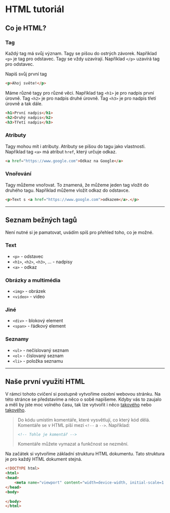 # HTML tutoriál
## Co je HTML?
### Tag
Každý tag má svůj význam. Tagy se píšou do ostrých závorek. Například `<p>` je tag pro odstavec. Tagy se vždy uzavírají. Například `</p>` uzavírá tag pro odstavec.


Napiš svůj první tag

```html
<p>Ahoj světe!</p>
```

Máme různé tagy pro různé věci. Například tag `<h1>` je pro nadpis první úrovně. Tag `<h2>` je pro nadpis druhé úrovně. Tag `<h3>` je pro nadpis třetí úrovně a tak dále.

```html
<h1>První nadpis</h1>
<h2>Druhý nadpis</h2>
<h3>Třetí nadpis</h3>
```

### Atributy
Tagy mohou mít i atributy. Atributy se píšou do tagu jako vlastnosti. Například tag `<a>` má atribut `href`, který určuje odkaz.

```html
<a href="https://www.google.com">Odkaz na Google</a>
```

### Vnořování
Tagy můžeme vnořovat. To znamená, že můžeme jeden tag vložit do druhého tagu. Například můžeme vložit odkaz do odstavce.

```html
<p>Text s <a href="https://www.google.com">odkazem</a>.</p>
```


---
## Seznam bežných tagů
Není nutné si je pamatovat, uvádím spíš pro přehled toho, co je možné.

### Text
- `<p>` - odstavec
- `<h1>`, `<h2>`, `<h3>`, ... - nadpisy
- `<a>` - odkaz

### Obrázky a multimédia
- `<img>` - obrázek
- `<video>` - video

### Jiné
- `<div>` - blokový element
- `<span>` - řádkový element

### Seznamy
- `<ul>` - nečíslovaný seznam
- `<ol>` - číslovaný seznam
- `<li>` - položka seznamu


---
## Naše první využití HTML
V rámci tohoto cvičení si postupně vytvoříme osobní webovou stránku. Na této stránce se představíme a něco o sobě napíšeme. Kdyby vás to zaujalo a měli by jste moc volného času, tak lze vytvořit i něco [takového](https://tomaskebrle.cz/) nebo [takového](https://vaclavparma.cz/).

> Do kódu umístím komentáře, které vysvětlují, co který kód dělá. Komentáře se v HTML píší mezi `<!--` a `-->`. Například:
> ```html
> <!-- Tohle je komentář -->
> ```
> Komentáře můžete vymazat a funkčnost se nezmění.

Na začátek si vytvoříme základní strukturu HTML dokumentu. Tato struktura je pro každý HTML dokument stejná.

```html
<!DOCTYPE html>
<html>
<head>
    <meta name="viewport" content="width=device-width, initial-scale=1.0"> 
</head>
<body>
    
</body>
</html>
```

